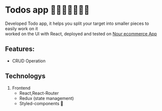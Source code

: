 # Todos app 🎉🎈🛒🥼👔👗🥾

Developed Todo app, it helps you split your target into smaller pieces to easily work on it\
 worked on the UI with React, deployed and tested on [Nour ecommerce App](https://zakaria-nour-shop.herokuapp.com/)

## Features:

- CRUD Operation

## Technologys

1. Frontend
   - React,React-Router
   - Redux (state management)
   - Styled-components 💅
